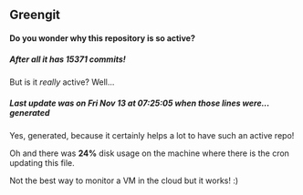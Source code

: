## Greengit

#### Do you wonder why this repository is so active?

##### After all it has 15371 commits!

But is it *really* active? Well...

##### Last update was on Fri Nov 13 at 07:25:05 when those lines were... generated

Yes, generated, because it certainly helps a lot to have such an active repo!

Oh and there was **24%** disk usage on the machine
where there is the cron updating this file.

Not the best way to monitor a VM in the cloud but it works! :)
